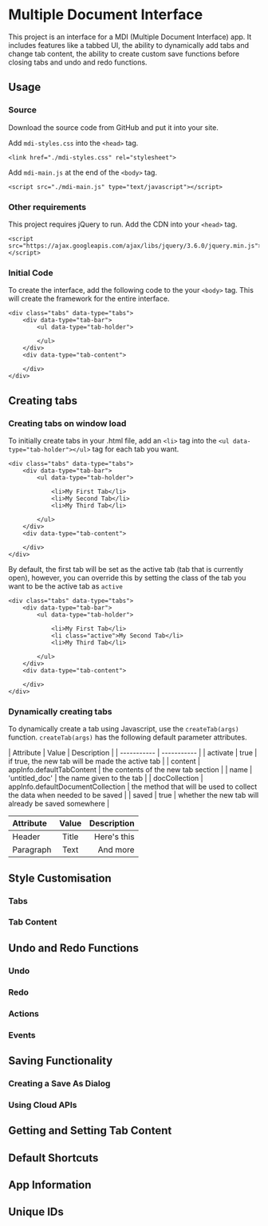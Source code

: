﻿# Multiple Document Interface
This project is an interface for a MDI (Multiple Document Interface) app. It includes features like a tabbed UI, the ability to dynamically add tabs and change tab content, the ability to create custom save functions before closing tabs and undo and redo functions.

## Usage
### Source
Download the source code from GitHub and put it into your site.

Add `mdi-styles.css` into the `<head>` tag.
```
<link href="./mdi-styles.css" rel="stylesheet">
```

Add `mdi-main.js` at the end of the `<body>` tag.
```
<script src="./mdi-main.js" type="text/javascript"></script>
```

### Other requirements
This project requires jQuery to run. Add the CDN into your `<head>` tag.
```
<script src="https://ajax.googleapis.com/ajax/libs/jquery/3.6.0/jquery.min.js"></script>
```

### Initial Code
To create the interface, add the following code to the your `<body>` tag. This will create the framework for the entire interface.
```
<div class="tabs" data-type="tabs">
    <div data-type="tab-bar">
        <ul data-type="tab-holder">

        </ul>
    </div>
    <div data-type="tab-content">

    </div>
</div>
```


## Creating tabs
### Creating tabs on window load
To initially create tabs in your .html file, add  an `<li>` tag into the `<ul data-type="tab-holder"></ul>` tag for each tab you want.
```
<div class="tabs" data-type="tabs">
    <div data-type="tab-bar">
        <ul data-type="tab-holder">
        
            <li>My First Tab</li>
            <li>My Second Tab</li>
            <li>My Third Tab</li>
            
        </ul>
    </div>
    <div data-type="tab-content">

    </div>
</div>
```

By default, the first tab will be set as the active tab (tab that is currently open), however, you can override this by setting the class of the tab you want to be the active tab as `active`
```
<div class="tabs" data-type="tabs">
    <div data-type="tab-bar">
        <ul data-type="tab-holder">
        
            <li>My First Tab</li>
            <li class="active">My Second Tab</li>
            <li>My Third Tab</li>
            
        </ul>
    </div>
    <div data-type="tab-content">

    </div>
</div>
```


### Dynamically creating tabs
To dynamically create a tab using Javascript, use the `createTab(args)` function.
`createTab(args)` has the following default parameter attributes.

| Attribute | Value | Description |
| ----------- | ----------- |
| activate | true | if true, the new tab will be made the active tab |
| content | appInfo.defaultTabContent | the contents of the new tab section |
| name | 'untitled_doc' | the name given to the tab |
| docCollection | appInfo.defaultDocumentCollection | the method that will be used to collect the data when needed to be saved |
| saved | true | whether the new tab will already be saved somewhere |

| Attribute      | Value | Description     |
| :---        |    :----:   |          ---: |
| Header      | Title       | Here's this   |
| Paragraph   | Text        | And more      |




## Style Customisation
### Tabs

### Tab Content


## Undo and Redo Functions
### Undo

### Redo

### Actions

### Events


## Saving Functionality
### Creating a Save As Dialog

### Using Cloud APIs


## Getting and Setting Tab Content


## Default Shortcuts


## App Information


## Unique IDs







